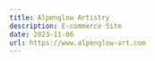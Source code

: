 ```yaml
---
title: Alpenglow Artistry
description: E-commerce Site
date: 2023-11-06
url: https://www.alpenglow-art.com
---
```

